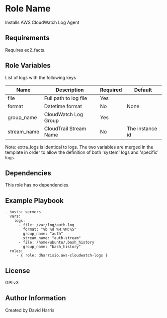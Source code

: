 Role Name
=========

Installs AWS CloudWatch Log Agent

Requirements
------------

Requires ec2_facts.

Role Variables
--------------

List of logs with the following keys

| Name        | Description            | Required | Default
|-------------|------------------------|----------|---------
| file        | Full path to log file  | Yes      |
| format      | Datetime format        | No       | None
| group_name  | CloudWatch Log Group   | Yes      |
| stream_name | CloudTrail Stream Name | No       | The instance id

Note: extra_logs is identical to logs.
The two variables are merged in the template in order to allow the definition of both 'system' logs and 'specific' logs.

Dependencies
------------

This role has no dependencies.

Example Playbook
----------------

    - hosts: servers
      vars:
        logs:
          - file: /var/log/auth.log
            format: "%b %d %H:%M:%S"
            group_name: "auth"
            stream_name: "auth-stream"
          - file: /home/ubuntu/.bash_history
            group_name: "bash_history"
      roles:
         - { role: dharrisio.aws-cloudwatch-logs }

License
-------

GPLv3

Author Information
------------------

Created by David Harris
